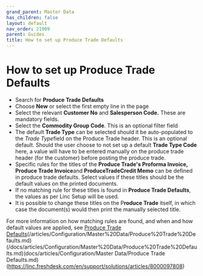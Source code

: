 ```yaml
---
grand_parent: Master Data
has_children: false
layout: default
nav_order: 21909
parent: Guides
title: How to set up Produce Trade Defaults
---
```


# How to set up Produce Trade Defaults

* Search for **Produce Trade Defaults**
* Choose **New** or select the first empty line in the page
* Select the relevant **Customer No** and **Salesperson Code.** These are mandatory fields.
* Select the **Commodity Group Code**. This is an optional filter field
* The default **Trade Type** can be selected should it be auto-populated to the *Trade Type*field on the Produce Trade header. This is an optional default. Should the user choose to not set up a default **Trade Type Code** here, a value will have to be entered manually on the produce trade header (for the customer) before posting the produce trade.
* Specific rules for the titles of the **Produce Trade's Proforma Invoice, Produce Trade Invoice**and **Produce****Trade****Credit Memo** can be defined in produce trade defaults. Select values if these titles should be the default values on the printed documents.
* If no matching rule for these titles is found in **Produce Trade Defaults**, the values as per Linc Setup will be used.
* It is possible to change these titles on the P**roduce Trade** itself, in which case the document(s) would then print the manually selected title.




For more information on how matching rules are found, and when and how default values are applied, see [Produce Trade Defaults](/articles/Configuration/Master%20Data/Produce%20Trade%20Defaults)(/articles/Configuration/Master%20Data/Produce%20Trade%20Defaults.md)(/docs/articles/Configuration/Master%20Data/Produce%20Trade%20Defaults.md)(docs/articles/Configuration/Master Data/Produce Trade Defaults.md)(https://linc.freshdesk.com/en/support/solutions/articles/8000097808)